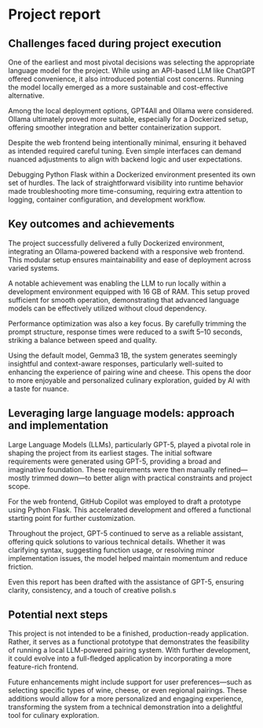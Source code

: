 # Project report

## Challenges faced during project execution

One of the earliest and most pivotal decisions was selecting the appropriate language model for the project. While using an API-based LLM like ChatGPT offered convenience, it also introduced potential cost concerns. Running the model locally emerged as a more sustainable and cost-effective alternative.

Among the local deployment options, GPT4All and Ollama were considered. Ollama ultimately proved more suitable, especially for a Dockerized setup, offering smoother integration and better containerization support.

Despite the web frontend being intentionally minimal, ensuring it behaved as intended required careful tuning. Even simple interfaces can demand nuanced adjustments to align with backend logic and user expectations.

Debugging Python Flask within a Dockerized environment presented its own set of hurdles. The lack of straightforward visibility into runtime behavior made troubleshooting more time-consuming, requiring extra attention to logging, container configuration, and development workflow.

## Key outcomes and achievements

The project successfully delivered a fully Dockerized environment, integrating an Ollama-powered backend with a responsive web frontend. This modular setup ensures maintainability and ease of deployment across varied systems.

A notable achievement was enabling the LLM to run locally within a development environment equipped with 16 GB of RAM. This setup proved sufficient for smooth operation, demonstrating that advanced language models can be effectively utilized without cloud dependency.

Performance optimization was also a key focus. By carefully trimming the prompt structure, response times were reduced to a swift 5–10 seconds, striking a balance between speed and quality.

Using the default model, Gemma3 1B, the system generates seemingly insightful and context-aware responses, particularly well-suited to enhancing the experience of pairing wine and cheese. This opens the door to more enjoyable and personalized culinary exploration, guided by AI with a taste for nuance.

## Leveraging large language models: approach and implementation

Large Language Models (LLMs), particularly GPT-5, played a pivotal role in shaping the project from its earliest stages. The initial software requirements were generated using GPT-5, providing a broad and imaginative foundation. These requirements were then manually refined—mostly trimmed down—to better align with practical constraints and project scope.

For the web frontend, GitHub Copilot was employed to draft a prototype using Python Flask. This accelerated development and offered a functional starting point for further customization.

Throughout the project, GPT-5 continued to serve as a reliable assistant, offering quick solutions to various technical details. Whether it was clarifying syntax, suggesting function usage, or resolving minor implementation issues, the model helped maintain momentum and reduce friction.

Even this report has been drafted with the assistance of GPT-5, ensuring clarity, consistency, and a touch of creative polish.s

## Potential next steps

This project is not intended to be a finished, production-ready application. Rather, it serves as a functional prototype that demonstrates the feasibility of running a local LLM-powered pairing system. With further development, it could evolve into a full-fledged application by incorporating a more feature-rich frontend.

Future enhancements might include support for user preferences—such as selecting specific types of wine, cheese, or even regional pairings. These additions would allow for a more personalized and engaging experience, transforming the system from a technical demonstration into a delightful tool for culinary exploration.
